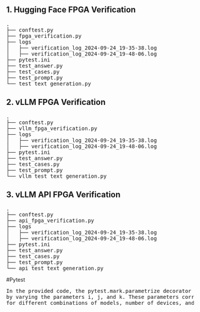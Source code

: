 ## 1. Hugging Face FPGA Verification

<pre>
.
├── conftest.py
├── fpga_verification.py
├── logs
│   ├── verification_log_2024-09-24_19-35-38.log
│   ├── verification_log_2024-09-24_19-48-06.log
├── pytest.ini
├── test_answer.py
├── test_cases.py
├── test_prompt.py
└── test_text_generation.py
</pre>



## 2. vLLM FPGA Verification
<pre>
.
├── conftest.py
├── vllm_fpga_verification.py
├── logs
│   ├── verification_log_2024-09-24_19-35-38.log
│   ├── verification_log_2024-09-24_19-48-06.log
├── pytest.ini
├── test_answer.py
├── test_cases.py
├── test_prompt.py
└── vllm_test_text_generation.py
</pre>

## 3. vLLM API FPGA Verification
<pre>
.
├── conftest.py
├── api_fpga_verification.py
├── logs
│   ├── verification_log_2024-09-24_19-35-38.log
│   ├── verification_log_2024-09-24_19-48-06.log
├── pytest.ini
├── test_answer.py
├── test_cases.py
├── test_prompt.py
└── api_test_text_generation.py
</pre>


#Pytest

<pre>
In the provided code, the pytest.mark.parametrize decorator is used to generate multiple test cases 
by varying the parameters i, j, and k. These parameters correspond to the indices 
for different combinations of models, number of devices, and output lengths from the test_cases object.
</pre>








